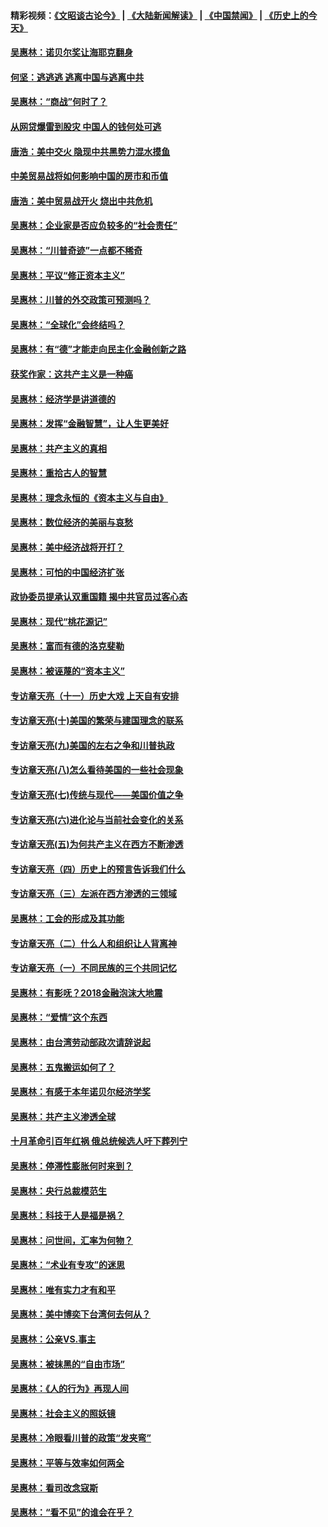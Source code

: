 #### 精彩视频：[《文昭谈古论今》](https://github.com/gfw-breaker/wenzhao/blob/master/README.md?t=01121230) | [《大陆新闻解读》](https://github.com/gfw-breaker/ntdtv-comedy/blob/master/README.md?t=01121230) | [《中国禁闻》](https://github.com/gfw-breaker/ntdtv-news/blob/master/README.md?t=01121230) | [《历史上的今天》](https://github.com/gfw-breaker/today-in-history/blob/master/README.md?t=01121230) 

#### [吴惠林：诺贝尔奖让海耶克翻身](../pages/nsc423/n10890049.md?t=01121230) 

#### [何坚：逃逃逃 逃离中国与逃离中共](../pages/nsc423/n10592891.md?t=01121230) 

#### [吴惠林：“商战”何时了？](../pages/nsc423/n10573558.md?t=01121230) 

#### [从网贷爆雷到股灾 中国人的钱何处可逃](../pages/nsc423/n10572800.md?t=01121230) 

#### [唐浩：美中交火 隐现中共黑势力混水摸鱼](../pages/nsc423/n10544040.md?t=01121230) 

#### [中美贸易战将如何影响中国的房市和币值](../pages/nsc423/n10543697.md?t=01121230) 

#### [唐浩：美中贸易战开火 烧出中共危机](../pages/nsc423/n10540126.md?t=01121230) 

#### [吴惠林：企业家是否应负较多的“社会责任”](../pages/nsc423/n10535022.md?t=01121230) 

#### [吴惠林：“川普奇迹”一点都不稀奇](../pages/nsc423/n10512808.md?t=01121230) 

#### [吴惠林：平议“修正资本主义”](../pages/nsc423/n10495724.md?t=01121230) 

#### [吴惠林：川普的外交政策可预测吗？](../pages/nsc423/n10462387.md?t=01121230) 

#### [吴惠林：“全球化”会终结吗？](../pages/nsc423/n10452838.md?t=01121230) 

#### [吴惠林：有“德”才能走向民主化金融创新之路](../pages/nsc423/n10432292.md?t=01121230) 

#### [获奖作家：这共产主义是一种癌](../pages/nsc423/n10431541.md?t=01121230) 

#### [吴惠林：经济学是讲道德的](../pages/nsc423/n10398014.md?t=01121230) 

#### [吴惠林：发挥“金融智慧”，让人生更美好](../pages/nsc423/n10375019.md?t=01121230) 

#### [吴惠林：共产主义的真相](../pages/nsc423/n10351394.md?t=01121230) 

#### [吴惠林：重拾古人的智慧](../pages/nsc423/n10337691.md?t=01121230) 

#### [吴惠林：理念永恒的《资本主义与自由》](../pages/nsc423/n10316274.md?t=01121230) 

#### [吴惠林：数位经济的美丽与哀愁](../pages/nsc423/n10292946.md?t=01121230) 

#### [吴惠林：美中经济战将开打？](../pages/nsc423/n10258825.md?t=01121230) 

#### [吴惠林：可怕的中国经济扩张](../pages/nsc423/n10219147.md?t=01121230) 

#### [政协委员提承认双重国籍 揭中共官员过客心态](../pages/nsc423/n10208809.md?t=01121230) 

#### [吴惠林：现代“桃花源记”](../pages/nsc423/n10185234.md?t=01121230) 

#### [吴惠林：富而有德的洛克斐勒](../pages/nsc423/n10142264.md?t=01121230) 

#### [吴惠林：被诬蔑的“资本主义”](../pages/nsc423/n10124816.md?t=01121230) 

#### [专访章天亮（十一）历史大戏 上天自有安排](../pages/nsc423/n10094905.md?t=01121230) 

#### [专访章天亮(十)美国的繁荣与建国理念的联系](../pages/nsc423/n10094899.md?t=01121230) 

#### [专访章天亮(九)美国的左右之争和川普执政](../pages/nsc423/n10094889.md?t=01121230) 

#### [专访章天亮(八)怎么看待美国的一些社会现象](../pages/nsc423/n10094857.md?t=01121230) 

#### [专访章天亮(七)传统与现代——美国价值之争](../pages/nsc423/n10093140.md?t=01121230) 

#### [专访章天亮(六)进化论与当前社会变化的关系](../pages/nsc423/n10092036.md?t=01121230) 

#### [专访章天亮(五)为何共产主义在西方不断渗透](../pages/nsc423/n10083620.md?t=01121230) 

#### [专访章天亮（四）历史上的预言告诉我们什么](../pages/nsc423/n10083606.md?t=01121230) 

#### [专访章天亮（三）左派在西方渗透的三领域](../pages/nsc423/n10081115.md?t=01121230) 

#### [吴惠林：工会的形成及其功能](../pages/nsc423/n10080633.md?t=01121230) 

#### [专访章天亮（二）什么人和组织让人背离神](../pages/nsc423/n10076637.md?t=01121230) 

#### [专访章天亮（一）不同民族的三个共同记忆](../pages/nsc423/n10074188.md?t=01121230) 

#### [吴惠林：有影呒？2018金融泡沫大地震](../pages/nsc423/n10040534.md?t=01121230) 

#### [吴惠林：“爱情”这个东西](../pages/nsc423/n10019423.md?t=01121230) 

#### [吴惠林：由台湾劳动部政次请辞说起](../pages/nsc423/n9979679.md?t=01121230) 

#### [吴惠林：五鬼搬运如何了？](../pages/nsc423/n9925338.md?t=01121230) 

#### [吴惠林：有感于本年诺贝尔经济学奖](../pages/nsc423/n9871883.md?t=01121230) 

#### [吴惠林：共产主义渗透全球](../pages/nsc423/n9812748.md?t=01121230) 

#### [十月革命引百年红祸 俄总统候选人吁下葬列宁](../pages/nsc423/n9810182.md?t=01121230) 

#### [吴惠林：停滞性膨胀何时来到？](../pages/nsc423/n9764136.md?t=01121230) 

#### [吴惠林：央行总裁模范生](../pages/nsc423/n9728134.md?t=01121230) 

#### [吴惠林：科技于人是福是祸？](../pages/nsc423/n9672982.md?t=01121230) 

#### [吴惠林：问世间，汇率为何物？](../pages/nsc423/n9621788.md?t=01121230) 

#### [吴惠林：“术业有专攻”的迷思](../pages/nsc423/n9580363.md?t=01121230) 

#### [吴惠林：唯有实力才有和平](../pages/nsc423/n9529599.md?t=01121230) 

#### [吴惠林：美中博奕下台湾何去何从？](../pages/nsc423/n9483598.md?t=01121230) 

#### [吴惠林：公亲VS.事主](../pages/nsc423/n9425637.md?t=01121230) 

#### [吴惠林：被抹黑的“自由市场”](../pages/nsc423/n9351545.md?t=01121230) 

#### [吴惠林：《人的行为》再现人间](../pages/nsc423/n9296339.md?t=01121230) 

#### [吴惠林：社会主义的照妖镜](../pages/nsc423/n9243460.md?t=01121230) 

#### [吴惠林：冷眼看川普的政策“发夹弯”](../pages/nsc423/n9120684.md?t=01121230) 

#### [吴惠林：平等与效率如何两全](../pages/nsc423/n9075430.md?t=01121230) 

#### [吴惠林：看司改念寇斯](../pages/nsc423/n9024915.md?t=01121230) 

#### [吴惠林：“看不见”的谁会在乎？](../pages/nsc423/n8977488.md?t=01121230) 

